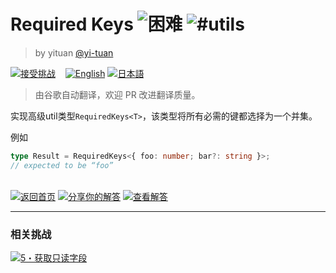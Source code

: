 <!--info-header-start--><h1>Required Keys <img src="https://img.shields.io/badge/-%E5%9B%B0%E9%9A%BE-red" alt="困难"/> <img src="https://img.shields.io/badge/-%23utils-999" alt="#utils"/></h1><blockquote><p>by yituan <a href="https://github.com/yi-tuan" target="_blank">@yi-tuan</a></p></blockquote><p><a href="https://tsch.js.org/89/play/zh-CN" target="_blank"><img src="https://img.shields.io/badge/-%E6%8E%A5%E5%8F%97%E6%8C%91%E6%88%98-3178c6?logo=typescript" alt="接受挑战"/></a> &nbsp;&nbsp;&nbsp;<a href="./README.md" target="_blank"><img src="https://img.shields.io/badge/-English-gray" alt="English"/></a>  <a href="./README.ja.md" target="_blank"><img src="https://img.shields.io/badge/-%E6%97%A5%E6%9C%AC%E8%AA%9E-gray" alt="日本語"/></a> </p><!--info-header-end-->

> 由谷歌自动翻译，欢迎 PR 改进翻译质量。

实现高级util类型`RequiredKeys<T>`，该类型将所有必需的键都选择为一个并集。

例如

```ts
type Result = RequiredKeys<{ foo: number; bar?: string }>;
// expected to be “foo”
```

<!--info-footer-start--><br><a href="../../README.zh-CN.md" target="_blank"><img src="https://img.shields.io/badge/-%E8%BF%94%E5%9B%9E%E9%A6%96%E9%A1%B5-grey" alt="返回首页"/></a> <a href="https://tsch.js.org/89/answer/zh-CN" target="_blank"><img src="https://img.shields.io/badge/-%E5%88%86%E4%BA%AB%E4%BD%A0%E7%9A%84%E8%A7%A3%E7%AD%94-teal" alt="分享你的解答"/></a> <a href="https://tsch.js.org/89/solutions" target="_blank"><img src="https://img.shields.io/badge/-%E6%9F%A5%E7%9C%8B%E8%A7%A3%E7%AD%94-de5a77?logo=awesome-lists&logoColor=white" alt="查看解答"/></a> <hr><h3>相关挑战</h3><a href="https://github.com/type-challenges/type-challenges/blob/master/questions/5-extreme-readonly-keys/README.zh-CN.md" target="_blank"><img src="https://img.shields.io/badge/-5%E3%83%BB%E8%8E%B7%E5%8F%96%E5%8F%AA%E8%AF%BB%E5%AD%97%E6%AE%B5-b11b8d" alt="5・获取只读字段"/></a> <!--info-footer-end-->